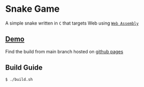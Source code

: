 # Snake Game
A simple snake written in `C` that targets Web using [`Web Assembly`](https://webassembly.org/) 

## [Demo](https://anmol-ghadia.github.io/WebAssmembly_C_SnakeGame/)
Find the build from main branch hosted on [github pages](https://anmol-ghadia.github.io/WebAssmembly_C_SnakeGame/)

## Build Guide
```sh
$ ./build.sh
```